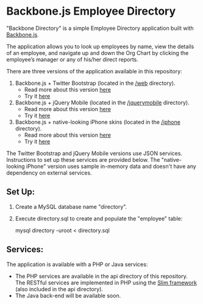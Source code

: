 # Backbone.js Employee Directory #

"Backbone Directory" is a simple Employee Directory application built with [Backbone.js](http://documentcloud.github.com/backbone/). 

The application allows you to look up employees by name, view the details of an employee, and navigate up and down the Org Chart by clicking the employee’s manager or any of his/her direct reports.

There are three versions of the application available in this repository:

1. Backbone.js + Twitter Bootstrap (located in the [/web](http://twitter.github.com/bootstrap/) directory). 
	- Read more about this version [here](http://coenraets.org/blog/2012/02/sample-app-with-backbone-js-and-twitter-bootstrap/)
	- Try it [here](http://coenraets.org/directory/)
2. Backbone.js + jQuery Mobile (located in the [/jquerymobile](https://github.com/ccoenraets/backbone-directory/tree/master/jquerymobile) directory). 
	- Read more about this version [here](http://coenraets.org/blog/2012/03/employee-directory-sample-app-with-backbone-js-and-jquery-mobile/)
	- Try it [here](http://coenraets.org/backbone/directory/jquerymobile/)
3. Backbone.js + native-looking iPhone skins (located in the [/iphone](https://github.com/ccoenraets/backbone-directory/tree/master/iphone) directory).
	- Read more about this version [here](http://coenraets.org/blog/2012/03/crafting-native-looking-ios-apps-with-html-backbone-js-and-phonegap/)
	- Try it [here](http://coenraets.org/backbone/directory/iphone/)

The Twitter Bootstrap and jQuery Mobile versions use JSON services. Instructions to set up these services are provided below. The "native-looking iPhone" version uses sample in-memory data and doesn't have any dependency on external services. 

## Set Up: ##

1. Create a MySQL database name "directory".
2. Execute directory.sql to create and populate the "employee" table:

	mysql directory -uroot < directory.sql

## Services: ##

The application is available with a PHP or Java services:

- The PHP services are available in the api directory of this repository. The RESTful services are implemented in PHP using the [Slim framework](http://www.slimframework.com/) (also included in the api directory).
- The Java back-end will be available soon.
